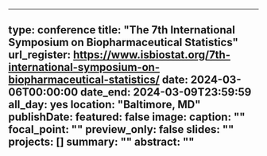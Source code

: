 
---
type: conference
title: "The 7th International Symposium on Biopharmaceutical Statistics"
url_register: https://www.isbiostat.org/7th-international-symposium-on-biopharmaceutical-statistics/
date: 2024-03-06T00:00:00
date_end: 2024-03-09T23:59:59
all_day: yes
location: "Baltimore, MD"
publishDate: 
featured: false
image:
  caption: ""
  focal_point: ""
  preview_only: false
slides: ""
projects: []
summary: ""
abstract: ""
---
